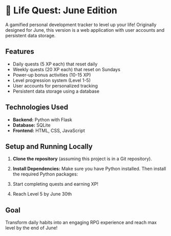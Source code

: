 # 🎯 Life Quest: June Edition

A gamified personal development tracker to level up your life! Originally designed for June, this version is a web application with user accounts and persistent data storage.

## Features
- Daily quests (5 XP each) that reset daily
- Weekly quests (20 XP each) that reset on Sundays
- Power-up bonus activities (10-15 XP)
- Level progression system (Level 1-5)
- User accounts for personalized tracking
- Persistent data storage using a database

## Technologies Used

- **Backend:** Python with Flask
- **Database:** SQLite
- **Frontend:** HTML, CSS, JavaScript

## Setup and Running Locally

1.  **Clone the repository** (assuming this project is in a Git repository).
2.  **Install Dependencies:** Make sure you have Python installed. Then install the required Python packages:


3. Start completing quests and earning XP!
4. Reach Level 5 by June 30th

## Goal
Transform daily habits into an engaging RPG experience and reach max level by the end of June!